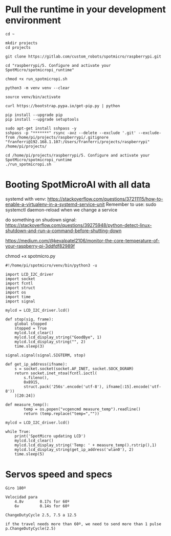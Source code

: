 
# Pull the runtime in your development environment

```
cd ~

mkdir projects
cd projects

git clone https://gitlab.com/custom_robots/spotmicro/raspberrypi.git

cd "raspberrypi/5. Configure and activate your SpotMicro/spotmicropi_runtime"

chmod +x run_spotmicropi.sh

python3 -m venv venv --clear

source venv/bin/activate

curl https://bootstrap.pypa.io/get-pip.py | python

pip install --upgrade pip
pip install --upgrade setuptools

```

```
sudo apt-get install sshpass -y
sshpass -p "*******" rsync -avz --delete --exclude '.git' --exclude-from /home/pi/projects/raspberrypi/.gitignore "franferri@192.168.1.107:/Users/franferri/projects/raspberrypi" /home/pi/projects/
```

```
cd /home/pi/projects/raspberrypi/5. Configure and activate your SpotMicro/spotmicropi_runtime
./run_spotmicropi.sh
```


# Booting SpotMicroAI with all data

systemd with venv: https://stackoverflow.com/questions/37211115/how-to-enable-a-virtualenv-in-a-systemd-service-unit
Remember to use: sudo systemctl daemon-reload
when we change a service

do something on shudown signal: https://stackoverflow.com/questions/39275948/python-detect-linux-shutdown-and-run-a-command-before-shutting-down

https://medium.com/@kevalpatel2106/monitor-the-core-temperature-of-your-raspberry-pi-3ddfdf82989f






chmod +x spotmicro.py

```
#!/home/pi/spotmicro/venv/bin/python3 -u

import LCD_I2C_driver
import socket
import fcntl
import struct
import os
import time
import signal

mylcd = LCD_I2C_driver.lcd()

def stop(sig, frame):
    global stopped
    stopped = True
    mylcd.lcd_clear()
    mylcd.lcd_display_string("GoodBye", 1)
    mylcd.lcd_display_string("", 2)
    time.sleep(3)

signal.signal(signal.SIGTERM, stop)

def get_ip_address(ifname):
    s = socket.socket(socket.AF_INET, socket.SOCK_DGRAM)
    return socket.inet_ntoa(fcntl.ioctl(
        s.fileno(),
        0x8915,
        struct.pack('256s'.encode('utf-8'), ifname[:15].encode('utf-8'))
    )[20:24])

def measure_temp():
        temp = os.popen("vcgencmd measure_temp").readline()
        return (temp.replace("temp=",""))

mylcd = LCD_I2C_driver.lcd()

while True:
    print('SpotMicro updating LCD')
    mylcd.lcd_clear()
    mylcd.lcd_display_string('Temp: ' + measure_temp().rstrip(),1)
    mylcd.lcd_display_string(get_ip_address('wlan0'), 2)
    time.sleep(5)
```



# Servos speed and specs

    Giro 180º

    Velocidad para
        4.8v       0.17s for 60º
        6v         0.14s for 60º

    ChangeDutyCycle 2.5, 7.5 a 12.5

    if the travel needs more than 60º, we need to send more than 1 pulse
    p.ChangeDutyCycle(2.5)






